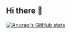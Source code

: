 ## Hi there 👋

[![Anurag's GitHub stats](https://github-readme-stats.vercel.app/api?username=jvmoura&theme=github_dark&show_icons=true)](https://github.com/anuraghazra/github-readme-stats)

<!--
**jvmoura/jvmoura** is a ✨ _special_ ✨ repository because its `README.md` (this file) appears on your GitHub profile.

Here are some ideas to get you started:

- 🔭 I’m currently working on ...
- 🌱 I’m currently learning ...
- 👯 I’m looking to collaborate on ...
- 🤔 I’m looking for help with ...
- 💬 Ask me about ...
- 📫 How to reach me: ...
- 😄 Pronouns: ...
- ⚡ Fun fact: ...
-->
